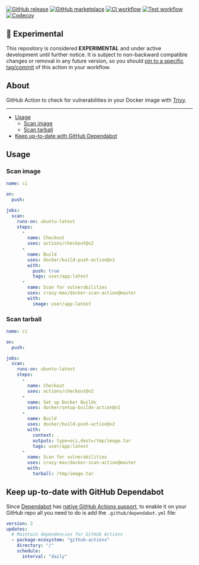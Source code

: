 [![GitHub release](https://img.shields.io/github/release/crazy-max/docker-scan-action.svg?style=flat-square)](https://github.com/crazy-max/docker-scan-action/releases/latest)
[![GitHub marketplace](https://img.shields.io/badge/marketplace-docker--scan-blue?logo=github&style=flat-square)](https://github.com/marketplace/actions/docker-scan)
[![CI workflow](https://img.shields.io/github/workflow/status/crazy-max/docker-scan-action/ci?label=ci&logo=github&style=flat-square)](https://github.com/crazy-max/docker-scan-action/actions?workflow=ci)
[![Test workflow](https://img.shields.io/github/workflow/status/crazy-max/docker-scan-action/test?label=test&logo=github&style=flat-square)](https://github.com/crazy-max/docker-scan-action/actions?workflow=test)
[![Codecov](https://img.shields.io/codecov/c/github/crazy-max/docker-scan-action?logo=codecov&style=flat-square)](https://codecov.io/gh/crazy-max/docker-scan-action)

## :test_tube: Experimental

This repository is considered **EXPERIMENTAL** and under active development
until further notice. It is subject to non-backward compatible changes or
removal in any future version, so you should [pin to a specific tag/commit](https://docs.github.com/en/actions/creating-actions/about-actions#using-tags-for-release-management)
of this action in your workflow.

## About

GitHub Action to check for vulnerabilities in your Docker image with
[Trivy](https://github.com/aquasecurity/trivy).

___

* [Usage](#usage)
  * [Scan image](#scan-image)
  * [Scan tarball](#scan-tarball)
* [Keep up-to-date with GitHub Dependabot](#keep-up-to-date-with-github-dependabot)

## Usage

### Scan image

```yaml
name: ci

on:
  push:

jobs:
  scan:
    runs-on: ubuntu-latest
    steps:
      -
        name: Checkout
        uses: actions/checkout@v2
      -
        name: Build
        uses: docker/build-push-action@v2
        with:
          push: true
          tags: user/app:latest
      -
        name: Scan for vulnerabilities
        uses: crazy-max/docker-scan-action@master
        with:
          image: user/app:latest
```

### Scan tarball

```yaml
name: ci

on:
  push:

jobs:
  scan:
    runs-on: ubuntu-latest
    steps:
      -
        name: Checkout
        uses: actions/checkout@v2
      -
        name: Set up Docker Buildx
        uses: docker/setup-buildx-action@v1
      -
        name: Build
        uses: docker/build-push-action@v2
        with:
          context: .
          outputs: type=oci,dest=/tmp/image.tar
          tags: user/app:latest
      -
        name: Scan for vulnerabilities
        uses: crazy-max/docker-scan-action@master
        with:
          tarball: /tmp/image.tar
```

## Keep up-to-date with GitHub Dependabot

Since [Dependabot](https://docs.github.com/en/github/administering-a-repository/keeping-your-actions-up-to-date-with-github-dependabot)
has [native GitHub Actions support](https://docs.github.com/en/github/administering-a-repository/configuration-options-for-dependency-updates#package-ecosystem),
to enable it on your GitHub repo all you need to do is add the `.github/dependabot.yml` file:

```yaml
version: 2
updates:
  # Maintain dependencies for GitHub Actions
  - package-ecosystem: "github-actions"
    directory: "/"
    schedule:
      interval: "daily"
```

